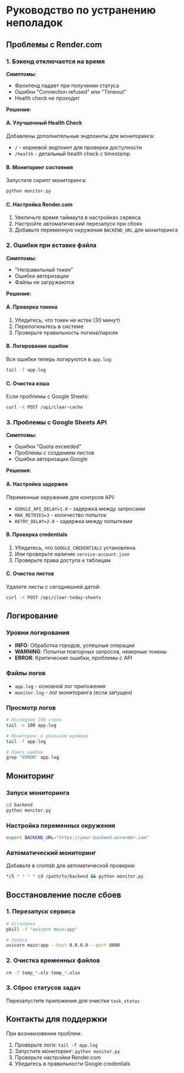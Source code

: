 # Руководство по устранению неполадок

## Проблемы с Render.com

### 1. Бэкенд отключается на время

**Симптомы:**
- Фронтенд падает при получении статуса
- Ошибки "Connection refused" или "Timeout"
- Health check не проходит

**Решения:**

#### A. Улучшенный Health Check
Добавлены дополнительные эндпоинты для мониторинга:
- `/` - корневой эндпоинт для проверки доступности
- `/health` - детальный health check с timestamp

#### B. Мониторинг состояния
Запустите скрипт мониторинга:
```bash
python monitor.py
```

#### C. Настройка Render.com
1. Увеличьте время таймаута в настройках сервиса
2. Настройте автоматический перезапуск при сбоях
3. Добавьте переменную окружения `BACKEND_URL` для мониторинга

### 2. Ошибки при вставке файла

**Симптомы:**
- "Неправильный токен"
- Ошибки авторизации
- Файлы не загружаются

**Решения:**

#### A. Проверка токена
1. Убедитесь, что токен не истек (30 минут)
2. Перелогиньтесь в системе
3. Проверьте правильность логина/пароля

#### B. Логирование ошибок
Все ошибки теперь логируются в `app.log`:
```bash
tail -f app.log
```

#### C. Очистка кэша
Если проблемы с Google Sheets:
```bash
curl -X POST /api/clear-cache
```

### 3. Проблемы с Google Sheets API

**Симптомы:**
- Ошибки "Quota exceeded"
- Проблемы с созданием листов
- Ошибки авторизации Google

**Решения:**

#### A. Настройка задержек
Переменные окружения для контроля API:
- `GOOGLE_API_DELAY=1.0` - задержка между запросами
- `MAX_RETRIES=3` - количество попыток
- `RETRY_DELAY=2.0` - задержка между попытками

#### B. Проверка credentials
1. Убедитесь, что `GOOGLE_CREDENTIALS` установлена
2. Или проверьте наличие `service-account.json`
3. Проверьте права доступа к таблицам

#### C. Очистка листов
Удалите листы с сегодняшней датой:
```bash
curl -X POST /api/clear-today-sheets
```

## Логирование

### Уровни логирования
- **INFO**: Обработка городов, успешные операции
- **WARNING**: Попытки повторных запросов, неверные токены
- **ERROR**: Критические ошибки, проблемы с API

### Файлы логов
- `app.log` - основной лог приложения
- `monitor.log` - лог мониторинга (если запущен)

### Просмотр логов
```bash
# Последние 100 строк
tail -n 100 app.log

# Мониторинг в реальном времени
tail -f app.log

# Поиск ошибок
grep "ERROR" app.log
```

## Мониторинг

### Запуск мониторинга
```bash
cd backend
python monitor.py
```

### Настройка переменных окружения
```bash
export BACKEND_URL="https://your-backend.onrender.com"
```

### Автоматический мониторинг
Добавьте в crontab для автоматической проверки:
```bash
*/5 * * * * cd /path/to/backend && python monitor.py
```

## Восстановление после сбоев

### 1. Перезапуск сервиса
```bash
# Остановка
pkill -f "uvicorn main:app"

# Запуск
uvicorn main:app --host 0.0.0.0 --port 8000
```

### 2. Очистка временных файлов
```bash
rm -f temp_*.xls temp_*.xlsx
```

### 3. Сброс статусов задач
Перезапустите приложение для очистки `task_status`

## Контакты для поддержки

При возникновении проблем:
1. Проверьте логи: `tail -f app.log`
2. Запустите мониторинг: `python monitor.py`
3. Проверьте настройки Render.com
4. Убедитесь в правильности Google credentials

